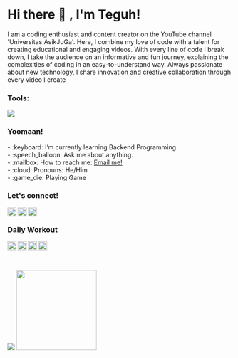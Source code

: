 # <summary><strong>Hi there :wave: , I'm Teguh!</strong></summary>
I am a coding enthusiast and content creator on the YouTube channel 'Universitas AsikJuGa'. Here, I combine my love of code with a talent for creating educational and engaging videos. With every line of code I break down, I take the audience on an informative and fun journey, explaining the complexities of coding in an easy-to-understand way. Always passionate about new technology, I share innovation and creative collaboration through every video I create

### <summary><strong>Tools:</strong></summary>
<p>
    <img src="https://img.shields.io/badge/Text%20Editor-Visual%20Studio%20Code-blue?&logo=visual%20studio%20code&logoColor=blue" />
</p>

### <summary><strong>Yoomaan!</strong></summary>
<p>
    - :keyboard: I’m currently learning Backend Programming. </br>
    - :speech_balloon: Ask me about anything.</br>
    - :mailbox: How to reach me: <a href="mailto:teguh.kahfiyasin@gmail.com">Email me!</a>  </br>
    - :cloud: Pronouns: He/Him </br>
    - :game_die: Playing Game </br>
<p>
 
### <summary><strong>Let's connect!</strong></summary>
<a href="https://youtube.com/@UAJG?si=JU3MknBmnjIRmoJW">
  <img align="left" alt="Teguh's Youtube" width="20px" src="https://simpleicons.now.sh/youtube/495f7e" />
</a>
<a href="https://www.instagram.com/yangmuliateguh?igsh=YXVldDF3aTVwZmxt">
  <img align="left" alt="Teguh's Instagram" width="20px" src="https://simpleicons.now.sh/instagram/495f7e" />
</a>
<a href="https://www.linkedin.com/in/muhammad-teguh-prastyo-85b09326a/">
  <img align="left" alt="Teguh's LinkedIn" width="20px" src="https://simpleicons.now.sh/linkedin/495f7e" />
</a><br>

### <summary><strong>Daily Workout</strong></summary>
<a href="https://exercism.org/profiles/yangmuliateguh">
  <img align="left" alt="Teguh's Exercism" width="20px" src="https://simpleicons.now.sh/exercism/495f7e" />
</a>
<a href="https://www.hackerrank.com/profile/yangmuliateguh">
  <img align="left" alt="Teguh's Hackerrank" width="20px" src="https://simpleicons.now.sh/hackerrank/495f7e" />
</a>
<a href="https://www.codewars.com/users/yangmuliateguh">
  <img align="left" alt="Teguh's Codewars" width="20px" src="https://simpleicons.now.sh/codewars/495f7e" />
</a>
<a href="https://leetcode.com/user3368cH/">
  <img align="left" alt="Teguh's LeetCode" width="20px" src="https://simpleicons.now.sh/leetcode/495f7e" />
</a><br><br><br>

<p>
    <img src="https://github-readme-stats.vercel.app/api?username=yangmuliateguh&hide=contribs,prs&show_icons=true&hide_border=true&title_color=000" />
    <img src="https://github-readme-stats.vercel.app/api/top-langs/?username=yangmuliateguh&layout=compact" height=180 />
</p>
